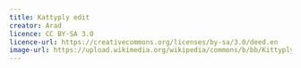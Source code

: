 ```yaml
---
title: Kattyply edit
creator: Arad
licence: CC BY-SA 3.0
licence-url: https://creativecommons.org/licenses/by-sa/3.0/deed.en
image-url: https://upload.wikimedia.org/wikipedia/commons/b/bb/Kittyply_edit1.jpg
---
```

